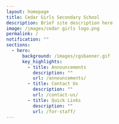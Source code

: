 ```yaml
---
layout: homepage
title: Cedar Girls Secondary School
description: Brief site description here
image: /images/cedar girls logo.png
permalink: /
notification: ""
sections:
  - hero:
      background: /images/cgsbanner.gif
      key_highlights:
        - title: Announcements
          description: ""
          url: /announcements/
        - title: Contact Us
          description: ""
          url: /contact-us/
        - title: Quick Links
          description: ""
          url: /for-staff/
---
```

